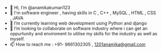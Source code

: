 - 👋 Hi, I’m @anamikakumari123
- 👀 I'm software engineer , having skills in C , C++ , MySQL , HTML , CSS , JAVA
- 🌱 I’m currently learning web development using Python and django
- 💞️ I’m looking to collaborate on software industry where i can get an oppurtunity and enviroment to utilise my skills for the industry as well as myself.
- 📫 How to reach me : +91- 9661302305 , 1201anamika@gmail.com

<!---
anamikakumari123/anamikakumari123 is a ✨ special ✨ repository because its `README.md` (this file) appears on your GitHub profile.
You can click the Preview link to take a look at your changes.
--->

